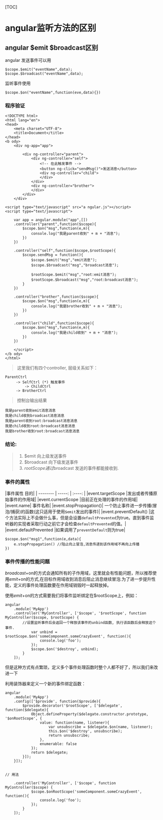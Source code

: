 [TOC]

# angular监听方法的区别
## angular $emit $broadcast区别

angular 发送事件可以用 
```
$scope.$emit("eventName",data);
$scope.$broadcast("eventName",data);
```

监听事件使用


```
$scope.$on("eventName",function(eve,data){})
```

### 程序验证

```
<!DOCTYPE html>
<html lang="en">
<head>
	<meta charset="UTF-8">
	<title>Document</title>
</head>
<b ody>
	<div ng-app="app">
		
		<div ng-controller="parent">
			<div ng-controller="self"> 
				<!-- 在此触发事件 -->
				<button ng-click="sendMsg()">发送消息</button>
				<div ng-controller="child">					
				</div>
			</div>
			<div ng-controller="brother">				
			</div>
		</div>
	</div>

<script type="text/javascript" src="a ngular.js"></script>
<script type="text/javascript">
	
	var app = angular.module("app",[])
	.controller("parent",function($scope){
		$scope.$on("msg",function(e,m){
			console.log("我是parent收到" + m + "消息");
		})
	})

	.controller("self",function($scope,$rootScope){
		$scope.sendMsg = function(){
			$scope.$emit("msg","emit消息");
			$scope.$broadcast("msg","broadcast消息");

			$rootScope.$emit("msg","root:emit消息");
			$rootScope.$broadcast("msg","root:broadcast消息");
		}
	})

	.controller("brother",function($scope){
		$scope.$on("msg",function(e,m){
			console.log("我是brother收到" + m + "消息");
		})
	})

	.controller("child",function($scope){
		$scope.$on("msg",function(e,m){
			console.log("我是child收到" + m + "消息");
		})
	})

	</script>
</b ody>
</html>
```
> 这里我们有四个controller, 层级关系如下：


```
ParentCtrl
     -> SelfCtrl (*) 触发事件
         -> ChildCtrl
     -> BrotherCtrl
```     

> 控制台输出结果

```
我是parent收到emit消息消息
我是child收到broadcast消息消息
我是parent收到root:broadcast消息消息
我是child收到root:broadcast消息消息
我是brother收到root:broadcast消息消息
```

### 结论:
>1. $emit 向上级发送事件
>1. $broadcast 向下级发送事件
>1. $rootScope 通过$broadcast 发送的事件都能接收到.

### 事件的属性

|事件属性	目的|
| --------   | -----:  | :----:  |
|event.targetScope	|发出或者传播原始事件的作用域|
|event.currentScope	|目前正在处理的事件的作用域|
|event.name|	事件名称|
|event.stopPropagation()|	一个防止事件进一步传播(冒泡/捕获)的函数(这只适用于使用`$emit`发出的事件)|
|event.preventDefault()	|这个方法实际上不会做什么事，但是会设置`defaultPrevented`为true。直到事件监听器的实现者采取行动之前它才会检查`defaultPrevented`的值。|
|event.defaultPrevented	|如果调用了`preventDefault`则为true|


```
$scope.$on("msg1",function(e,data){
	e.stopPropagation() //阻止向上冒泡,消息传递到该作用域不再向上传播
})

```

### 事件传播的性能问题

$broadcast+$on的方式会通知所有的子作用域，这里就会有性能问题，所以推荐使用$emit+$on的方式,在目标作用域收到消息后阻止消息继续冒泡.为了进一步提升性能，定义的事件处理函数要在作用域销毁时一起释放掉。

使用$emit+$on的方式需要我们将事件监听绑定在$rootScope上，例如：

```
angular
    .module('MyApp')
    .controller('MyController', ['$scope', '$rootScope', function MyController($scope, $rootScope) {
    	//设置监听事件后会返回一个释放该事件的unbind函数, 执行该函数后会释放这个事件.
            var unbind = $rootScope.$on('someComponent.someCrazyEvent', function(){
                console.log('foo');
            });
            $scope.$on('$destroy', unbind);
        }
    ]);
```

但是这种方式有点繁琐，定义多个事件处理函数时整个人都不好了，所以我们来改进一下

利用装饰器来定义一个新的事件绑定函数：

```
angular
    .module('MyApp')
    .config(['$provide', function($provide){
        $provide.decorator('$rootScope', ['$delegate', function($delegate){
            Object.defineProperty($delegate.constructor.prototype, '$onRootScope', {
                value: function(name, listener){
                    var unsubscribe = $delegate.$on(name, listener);
                    this.$on('$destroy', unsubscribe);
                    return unsubscribe;
                },
                enumerable: false
            });
            return $delegate;
        }]);
    }]);


// 用法

    .controller('MyController', ['$scope', function MyController($scope) {
            $scope.$onRootScope('someComponent.someCrazyEvent', function(){
                console.log('foo');
            });
        }
    ]);

```
